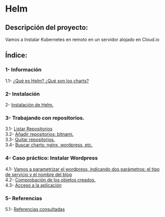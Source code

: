 # Helm

## Descripción del proyecto:
Vamos a Instalar Kubernetes en remoto en un servidor alojado en Cloud.io

## Índice:
### 1- Información
1.1- [ ¿Qué es Helm? ¿Qué son los charts? ](https://github.com/juanglez01/Helm/blob/e30438259e703134eb4dc480f644dc2b67ee7790/1.-%20%C2%BFQu%C3%A9%20es%20Helm%3F%20%C2%BFQu%C3%A9%20son%20los%20charts%3F.md)  
### 2- Instalación
2- [ Instalación de Helm. ](https://github.com/juanglez01/Helm/blob/b7038478b8ab0f4977d6a987dbebc62c20ba4b99/2-%20Instalaci%C3%B3n%20de%20Helm.md)  
### 3- Trabajando con repositorios.  
3.1- [ Listar Repositorios ](https://github.com/juanglez01/Helm/blob/bbaf5a5b4340b75cf4acfa21ca3ea8418b358743/3.1-%20Listar%20Repositorios.md)  
3.2- [ Añadir repositorios: bitnami. ](https://github.com/juanglez01/Helm/blob/bbaf5a5b4340b75cf4acfa21ca3ea8418b358743/3.2-%20A%C3%B1adir%20repositorios:%20bitnami.md)  
3.3- [ Quitar repositorios. ]()  
3.4- [ Buscar charts: nginx, wordpress, etc. ]()  
 ### 4- Caso práctico: Instalar Wordpress  
4.1- [ Vamos a parametrizar el wordpress, indicando dos parámetros: el tipo de servicio y el nombre del blog ]()  
4.2- [ Comprobación de los objetos creados. ]()  
4.3- [ Acceso a la aplicación ]()  
### 5- Referencias  
5.1- [ Referencias consultadas ]()  
